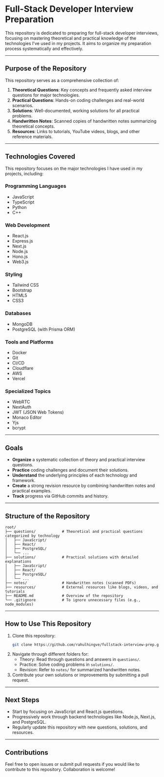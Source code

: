 # Full-Stack Developer Interview Preparation

This repository is dedicated to preparing for full-stack developer interviews, focusing on mastering theoretical and practical knowledge of the technologies I've used in my projects. It aims to organize my preparation process systematically and effectively.

---

## **Purpose of the Repository**
This repository serves as a comprehensive collection of:

1. **Theoretical Questions**: Key concepts and frequently asked interview questions for major technologies.
2. **Practical Questions**: Hands-on coding challenges and real-world scenarios.
3. **Solutions**: Well-documented, working solutions for all practical problems.
4. **Handwritten Notes**: Scanned copies of handwritten notes summarizing theoretical concepts.
5. **Resources**: Links to tutorials, YouTube videos, blogs, and other reference materials.

---

## **Technologies Covered**
This repository focuses on the major technologies I have used in my projects, including:

### **Programming Languages**
- JavaScript
- TypeScript
- Python
- C++

### **Web Development**
- React.js
- Express.js
- Next.js
- Node.js
- Hono.js
- Web3.js

### **Styling**
- Tailwind CSS
- Bootstrap
- HTML5
- CSS3

### **Databases**
- MongoDB
- PostgreSQL (with Prisma ORM)

### **Tools and Platforms**
- Docker
- Git
- CI/CD
- Cloudflare
- AWS
- Vercel

### **Specialized Topics**
- WebRTC
- NextAuth
- JWT (JSON Web Tokens)
- Monaco Editor
- Yjs
- bcrypt



---

## **Goals**
- **Organize** a systematic collection of theory and practical interview questions.
- **Practice** coding challenges and document their solutions.
- **Understand** the underlying principles of each technology and framework.
- **Create** a strong revision resource by combining handwritten notes and practical examples.
- **Track** progress via GitHub commits and history.

---

## **Structure of the Repository**
```
root/
├── questions/            # Theoretical and practical questions categorized by technology
│   ├── JavaScript/
│   ├── React/
│   ├── PostgreSQL/
│   └── ...
├── solutions/            # Practical solutions with detailed explanations
│   ├── JavaScript/
│   ├── React/
│   ├── PostgreSQL/
│   └── ...
├── notes/                # Handwritten notes (scanned PDFs)
├── resources/            # External resources like blogs, videos, and tutorials
├── README.md             # Overview of the repository
└── .gitignore            # To ignore unnecessary files (e.g., node_modules)
```

---

## **How to Use This Repository**
1. Clone this repository:
   ```bash
   git clone https://github.com/rahulhingve/fullstack-interview-prep.git](https://github.com/rahulhingve/Recap_FullStack.git
   ```
2. Navigate through different folders for:
   - Theory: Read through questions and answers in `questions/`.
   - Practice: Solve coding problems in `solutions/`.
   - Revision: Refer to `notes/` for summarized handwritten notes.
3. Contribute your own solutions or improvements by submitting a pull request.

---

## **Next Steps**
- Start by focusing on JavaScript and React.js questions.
- Progressively work through backend technologies like Node.js, Next.js, and PostgreSQL.
- Regularly update this repository with new questions, solutions, and resources.

---

## **Contributions**
Feel free to open issues or submit pull requests if you would like to contribute to this repository. Collaboration is welcome!
